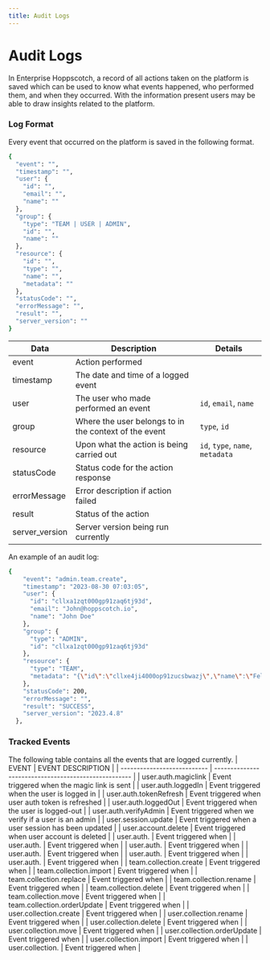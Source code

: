 ```yaml
---
title: Audit Logs
---
```


# Audit Logs

In Enterprise Hoppscotch, a record of all actions taken on the platform is saved which can be used to know what events happened, who performed them, and when they occurred. With the information present users may be able to draw insights related to the platform.

### Log Format

Every event that occurred on the platform is saved in the following format.

```bash
{
  "event": "",
  "timestamp": "",
  "user": {
    "id": "",
    "email": "",
    "name": ""
  },
  "group": {
    "type": "TEAM | USER | ADMIN",
    "id": "",
    "name": ""
  },
  "resource": {
    "id": "",
    "type": "",
    "name": "",
    "metadata": ""
  },
  "statusCode": "",
  "errorMessage": "",
  "result": "",
  "server_version": ""
}
```

| Data           | Description                                           | Details                          |
| -------------- | ----------------------------------------------------- | -------------------------------- |
| event          | Action performed                                      |                                  |
| timestamp      | The date and time of a logged event                   |                                  |
| user           | The user who made performed an event                  | `id`, `email`, `name`            |
| group          | Where the user belongs to in the context of the event | `type`, `id`                     |
| resource       | Upon what the action is being carried out             | `id`, `type`, `name`, `metadata` |
| statusCode     | Status code for the action response                   |                                  |
| errorMessage   | Error description if action failed                    |                                  |
| result         | Status of the action                                  |                                  |
| server_version | Server version being run currently                    |                                  |

An example of an audit log:

```bash
{
    "event": "admin.team.create",
    "timestamp": "2023-08-30 07:03:05",
    "user": {
      "id": "cllxa1zqt000gp91zaq6tj93d",
      "email": "John@hoppscotch.io",
      "name": "John Doe"
    },
    "group": {
      "type": "ADMIN",
      "id": "cllxa1zqt000gp91zaq6tj93d"
    },
    "resource": {
      "type": "TEAM",
      "metadata": "{\"id\":\"cllxe4ji4000op91zucsbwazj\",\"name\":\"Fellowship of the Hopp\"}"
    },
    "statusCode": 200,
    "errorMessage": "",
    "result": "SUCCESS",
    "server_version": "2023.4.8"
  },
```

### Tracked Events

The following table contains all the events that are logged currently.
| EVENT                       | EVENT DESCRIPTION                                    |
| --------------------------- | ---------------------------------------------------- |
| user.auth.magiclink         | Event triggered when the magic link is sent          |
| user.auth.loggedIn          | Event triggered when the user is logged in           |
| user.auth.tokenRefresh      | Event triggered when user auth token is refreshed    |
| user.auth.loggedOut         | Event triggered when the user is logged-out          |
| user.auth.verifyAdmin       | Event triggered when we verify if a user is an admin |
| user.session.update         | Event triggered when a user session has been updated |
| user.account.delete         | Event triggered when user account is deleted         |
| user.auth.                  | Event triggered when                                 |
| user.auth.                  | Event triggered when                                 |
| user.auth.                  | Event triggered when                                 |
| user.auth.                  | Event triggered when                                 |
| user.auth.                  | Event triggered when                                 |
| user.auth.                  | Event triggered when                                 |
| team.collection.create      | Event triggered when                                 |
| team.collection.import      | Event triggered when                                 |
| team.collection.replace     | Event triggered when                                 |
| team.collection.rename      | Event triggered when                                 |
| team.collection.delete      | Event triggered when                                 |
| team.collection.move        | Event triggered when                                 |
| team.collection.orderUpdate | Event triggered when                                 |
| user.collection.create      | Event triggered when                                 |
| user.collection.rename      | Event triggered when                                 |
| user.collection.delete      | Event triggered when                                 |
| user.collection.move        | Event triggered when                                 |
| user.collection.orderUpdate | Event triggered when                                 |
| user.collection.import      | Event triggered when                                 |
| user.collection.            | Event triggered when                                 |
